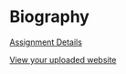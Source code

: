 # Biography

[Assignment Details](/homework/biography)

[View your uploaded website](https://mpaulweeks.github.io/cfc2017/students/rebecca/biography/)
